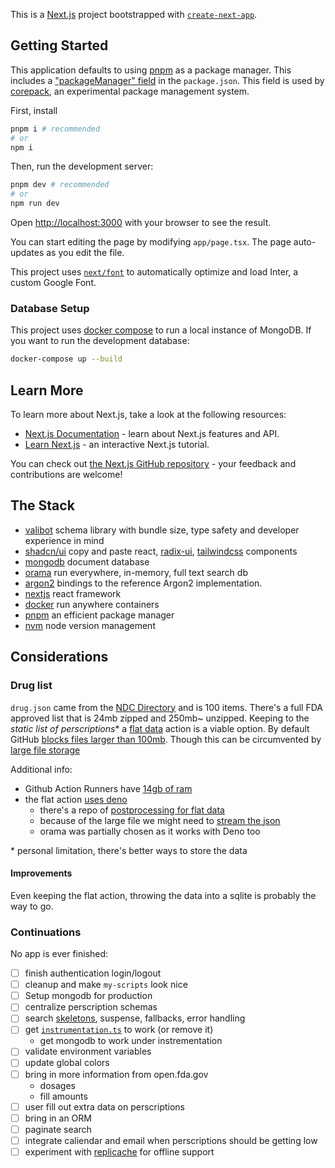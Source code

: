 This is a [Next.js](https://nextjs.org/) project bootstrapped with [`create-next-app`](https://github.com/vercel/next.js/tree/canary/packages/create-next-app).

## Getting Started

This application defaults to using [pnpm](https://pnpm.io/) as a package manager. This includes a ["packageManager" field](https://nodejs.org/api/packages.html#packagemanager) in the `package.json`. This field is used by [corepack](https://nodejs.org/api/corepack.html), an experimental package management system.

First, install

```bash
pnpm i # recommended
# or
npm i
```

Then, run the development server:

```bash
pnpm dev # recommended
# or
npm run dev
```

Open [http://localhost:3000](http://localhost:3000) with your browser to see the result.

You can start editing the page by modifying `app/page.tsx`. The page auto-updates as you edit the file.

This project uses [`next/font`](https://nextjs.org/docs/basic-features/font-optimization) to automatically optimize and load Inter, a custom Google Font.

### Database Setup

This project uses [docker compose](https://docs.docker.com/compose/gettingstarted/) to run a local instance of MongoDB.
If you want to run the development database:

```bash
docker-compose up --build
```

## Learn More

To learn more about Next.js, take a look at the following resources:

- [Next.js Documentation](https://nextjs.org/docs) - learn about Next.js features and API.
- [Learn Next.js](https://nextjs.org/learn) - an interactive Next.js tutorial.

You can check out [the Next.js GitHub repository](https://github.com/vercel/next.js/) - your feedback and contributions are welcome!

## The Stack

- [valibot](https://valibot.dev/) schema library with bundle size, type safety and developer experience in mind
- [shadcn/ui](https://ui.shadcn.com/) copy and paste react, [radix-ui](https://www.radix-ui.com/), [tailwindcss](https://tailwindcss.com/) components
- [mongodb](https://www.mongodb.com/) document database
- [orama](https://oramasearch.com/) run everywhere, in-memory, full text search db
- [argon2](https://www.npmjs.com/package/argon2) bindings to the reference Argon2 implementation.
- [nextjs](https://nextjs.org/) react framework
- [docker](https://www.docker.com/) run anywhere containers
- [pnpm](https://pnpm.io/) an efficient package manager
- [nvm](https://github.com/nvm-sh/nvm) node version management

## Considerations

### Drug list

`drug.json` came from the [NDC Directory](https://open.fda.gov/apis/drug/ndc/) and is 100 items.
There's a full FDA approved list that is 24mb zipped and 250mb~ unzipped. Keeping to the _static list of perscriptions_*
a [flat data](https://githubnext.com/projects/flat-data/) action is a viable option. By default GitHub [blocks files larger than 100mb](https://docs.github.com/en/repositories/working-with-files/managing-large-files/about-large-files-on-github#file-size-limits). Though this can be circumvented by [large file storage](https://docs.github.com/en/repositories/working-with-files/managing-large-files/about-git-large-file-storage)

Additional info:
- Github Action Runners have [14gb of ram](https://docs.github.com/en/actions/using-github-hosted-runners/about-github-hosted-runners/about-github-hosted-runners#standard-github-hosted-runners-for-public-repositories)
- the flat action [uses deno](https://github.com/marketplace/actions/flat-data#why-deno)
  - there's a repo of [postprocessing for flat data](https://github.com/githubocto/flat-postprocessing/tree/main)
  - because of the large file we might need to [stream the json](https://workers.tools/json-stream/#limitations)
  - orama was partially chosen as it works with Deno too

\* personal limitation, there's better ways to store the data

#### Improvements

Even keeping the flat action, throwing the data into a sqlite is probably the way to go.

### Continuations

No app is ever finished:
- [ ] finish authentication login/logout
- [ ] cleanup and make `my-scripts` look nice
- [ ] Setup mongodb for production
- [ ] centralize perscription schemas
- [ ] search [skeletons](https://ui.shadcn.com/docs/components/skeleton), suspense, fallbacks, error handling
- [ ] get [`instrumentation.ts`](https://nextjs.org/docs/app/building-your-application/optimizing/instrumentation) to work (or remove it)
  - get mongodb to work under instrementation
- [ ] validate environment variables
- [ ] update global colors
- [ ] bring in more information from open.fda.gov
  - dosages
  - fill amounts
- [ ] user fill out extra data on perscriptions
- [ ] bring in an ORM
- [ ] paginate search
- [ ] integrate caliendar and email when perscriptions should be getting low
- [ ] experiment with [replicache](https://replicache.dev/) for offline support

